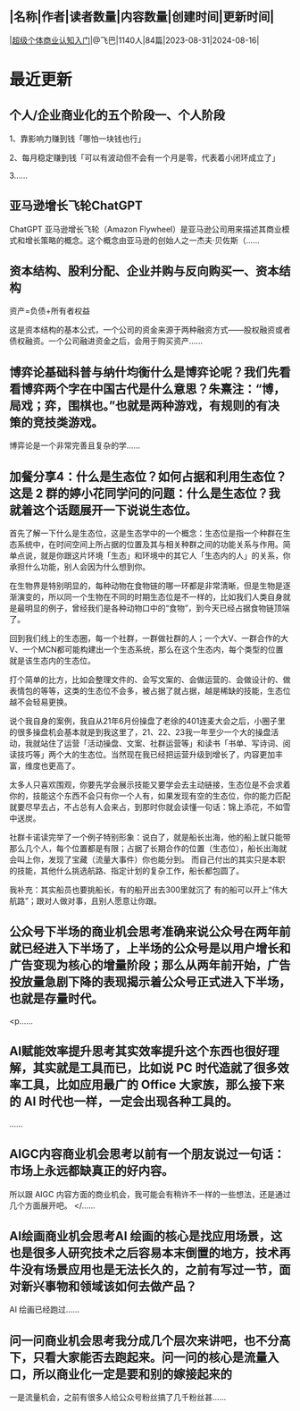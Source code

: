 |名称|作者|读者数量|内容数量|创建时间|更新时间|
---
|[超级个体商业认知入门](https://xiaobot.net/p/feibasy?refer=0b133df9-27dc-423b-8101-639049001c13)|@飞巴|1140人|84篇|2023-08-31|2024-08-16|

# 最近更新
## 个人/企业商业化的五个阶段一、个人阶段
1、靠影响力赚到钱「哪怕一块钱也行」 

2、每月稳定赚到钱「可以有波动但不会有一个月是零，代表着小闭环成立了」 

3......
## 亚马逊增长飞轮ChatGPT
ChatGPT
亚马逊增长飞轮（Amazon Flywheel）是亚马逊公司用来描述其商业模式和增长策略的概念。这个概念由亚马逊的创始人之一杰夫·贝佐斯（......
## 资本结构、股利分配、企业并购与反向购买一、资本结构
资产=负债+所有者权益

这是资本结构的基本公式，一个公司的资金来源于两种融资方式——股权融资或者债权融资。一个公司融进资金之后，会用于购买资产......
## 博弈论基础科普与纳什均衡什么是博弈论呢？我们先看看博弈两个字在中国古代是什么意思？朱熹注：“博，局戏；弈，围棋也。”也就是两种游戏，有规则的有决策的竞技类游戏。

博弈论是一个非常完善且复杂的学......
## 加餐分享4：什么是生态位？如何占据和利用生态位？这是 2 群的婷小花同学问的问题：什么是生态位？我就着这个话题展开一下说说生态位。

首先了解一下什么是生态位，这是生态学中的一个概念：生态位是指一个种群在生态系统中，在时间空间上所占据的位置及其与相关种群之间的功能关系与作用。简单点说，就是你跟这片环境「生态」和环境中的其它人「生态内的人」的关系，你承担什么功能，别人会因为什么想到你。

在生物界是特别明显的，每种动物在食物链的哪一环都是非常清晰，但是生物是逐渐演变的，所以同一个生物在不同的时期生态位是不一样的，比如我们人类自身就是最明显的例子，曾经我们是各种动物口中的“食物”，到今天已经占据食物链顶端了。

回到我们线上的生态圈，每一个社群，一群做社群的人；一个大V、一群合作的大V、一个MCN都可能构建出一个生态系统，那么在这个生态内，每个类型的位置就是该生态内的生态位。

打个简单的比方，比如会整理文件的、会写文案的、会做运营的、会做设计的、做表情包的等等，这类的生态位不会多，被占据了就占据，越是稀缺的技能，生态位越不会轻易更换。

说个我自身的案例，我自从21年6月份操盘了老徐的401连麦大会之后，小圈子里的很多操盘机会基本就是到我这里了，21、22、23我一年至少一个大的操盘活动，我就站住了运营「活动操盘、文案、社群运营等」和读书「书单、写诗词、阅读技巧等」两个大的生态位。当然现在我已经把运营升级到增长了，内容更加丰富，维度也更高了。

太多人只喜欢围观，你要先学会展示技能又要学会去主动链接，生态位是不会求着你的，技能这个东西不会只有你一个人有，如果发现有空的生态位，你的能力匹配就要尽早去占，不占总有人会来占，到那时你就会读懂一句话：锦上添花，不如雪中送炭。

社群卡诺读完举了一个例子特别形象：说白了，就是船长出海，他的船上就只能带那么几个人，每个位置都是有限；占据了长期合作的位置（生态位），船长出海就会叫上你，发现了宝藏（流量大事件）你也能分到。
而自己付出的其实只是本职的技能，其他什么挑选航路、指定计划的复杂工作，船长都包圆了。

我补充：其实船员也要挑船长，有的船开出去300里就沉了 有的船可以开上“伟大航路”；跟对人做对事，且别人愿意让你跟。

## 公众号下半场的商业机会思考准确来说公众号在两年前就已经进入下半场了，上半场的公众号是以用户增长和广告变现为核心的增量阶段；那么从两年前开始，广告投放量急剧下降的表现揭示着公众号正式进入下半场，也就是存量时代。
<p......
## AI赋能效率提升思考其实效率提升这个东西也很好理解，其实就是工具而已，比如说 PC 时代造就了很多效率工具，比如应用最广的 Office 大家族，那么接下来的 AI 时代也一样，一定会出现各种工具的。
......
## AIGC内容商业机会思考以前有一个朋友说过一句话：市场上永远都缺真正的好内容。

所以跟 AIGC 内容方面的商业机会，我可能会有稍许不一样的一些想法，还是通过几个方面展开吧。
</......
## AI绘画商业机会思考AI 绘画的核心是找应用场景，这也是很多人研究技术之后容易本末倒置的地方，技术再牛没有场景应用也是无法长久的，之前有写过一节，面对新兴事物和领域该如何去做产品？ 
AI 绘画已经跑过......
## 问一问商业机会思考我分成几个层次来讲吧，也不分高下，只看大家能否去跑起来。问一问的核心是流量入口，所以商业化一定是要和别的嫁接起来的

一是流量机会，之前有很多人给公众号粉丝搞了几千粉丝甚......

